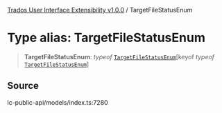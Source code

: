 [Trados User Interface Extensibility v1.0.0](../wiki/globals) / TargetFileStatusEnum

# Type alias: TargetFileStatusEnum

> **TargetFileStatusEnum**: *typeof* [`TargetFileStatusEnum`](../wiki/Variable.TargetFileStatusEnum)\[keyof *typeof* [`TargetFileStatusEnum`](../wiki/Variable.TargetFileStatusEnum)\]

## Source

lc-public-api/models/index.ts:7280
